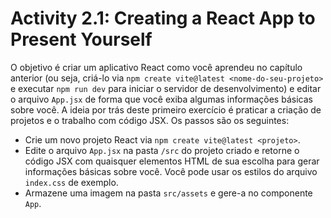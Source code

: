 # Activity 2.1: Creating a React App to Present Yourself

O objetivo é criar um aplicativo React como você aprendeu no capítulo anterior (ou seja, criá-lo via `npm create vite@latest <nome-do-seu-projeto>` e executar `npm run dev` para iniciar o servidor de desenvolvimento) e editar o arquivo `App.jsx` de forma que você exiba algumas informações básicas sobre você. A ideia por trás deste primeiro exercício é praticar a criação de projetos e o trabalho com código JSX. Os passos são os seguintes:

- Crie um novo projeto React via `npm create vite@latest <projeto>`.
- Edite o arquivo `App.jsx` na pasta `/src` do projeto criado e retorne o código JSX com quaisquer elementos HTML de sua escolha para gerar informações básicas sobre você. Você pode usar os estilos do arquivo `index.css` de exemplo.
- Armazene uma imagem na pasta `src/assets` e gere-a no componente `App`.
